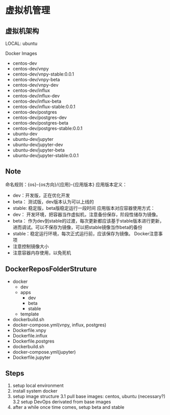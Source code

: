 # 虚拟机管理


## 虚拟机架构

LOCAL: ubuntu

Docker Images
- centos-dev
- centos-dev/vnpy
- centos-dev/vnpy-stable:0.0.1
- centos-dev/vnpy-beta
- centos-dev/vnpy-dev
- centos-dev/influx
- centos-dev/influx-dev
- centos-dev/influx-beta
- centos-dev/influx-stable:0.0.1
- centos-dev/postgres
- centos-dev/postgres-dev
- centos-dev/postgres-beta
- centos-dev/postgres-stable:0.0.1
- ubuntu-dev
- ubuntu-dev/jupyter
- ubuntu-dev/jupyter-dev
- ubuntu-dev/jupyter-beta
- ubuntu-dev/jupyter-stable:0.0.1

## Note
命名规则：{os}-{os方向}/{应用}-{应用版本}
应用版本定义：
- dev：开发版，正在优化开发
- beta： 测试版，dev版本认为可以上线的
- stable: 稳定版，beta版稳定运行一段时间
应用版本对应容器使用方式：
- dev： 开发环境，把容器当作虚拟机，注意备份保存，阶段性储存为镜像。
- beta： 作为dev到stable的过渡，每次更新都应该基于stable版本进行更新，进而调试。可以不保存为镜像，可以把stable镜像当作beta的备份
- stable：稳定运行环境，每次正式运行前，应该保存为镜像。
Docker注意事项
- 注意控制镜像大小
- 注意容器内存使用，以免死机


## DockerReposFolderStruture
- docker
  - dev
  - apps
    - dev
    - beta
    - stable
  - template
- dockerbuild.sh
- docker-compose.yml(vnpy, influx, postgres)
- Dockerfile.vnpy
- Dockerfile.influx
- Dockerfile.postgres
- dockerbuild.sh
- docker-compose.yml(jupyter)
- Dockerfile.jupyter

## Steps
1. setup local environment
2. install system docker
3. setup image structure
3.1 pull base images: centos, ubuntu (necessary?)
3.2 setup DevOps derivated from base images
4. after a while once time comes, setup beta and stable

